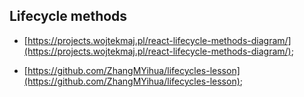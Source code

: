 
## Lifecycle methods

- [https://projects.wojtekmaj.pl/react-lifecycle-methods-diagram/](https://projects.wojtekmaj.pl/react-lifecycle-methods-diagram/);

- [https://github.com/ZhangMYihua/lifecycles-lesson](https://github.com/ZhangMYihua/lifecycles-lesson);

